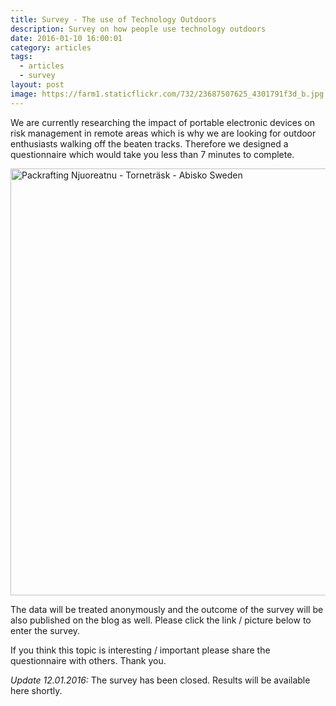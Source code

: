 ```yaml
---
title: Survey - The use of Technology Outdoors
description: Survey on how people use technology outdoors
date: 2016-01-10 16:00:01
category: articles
tags:
  - articles
  - survey
layout: post
image: https://farm1.staticflickr.com/732/23687507625_4301791f3d_b.jpg
---
```

We are currently researching the impact of portable electronic devices on risk management in remote areas which is why we are looking for outdoor enthusiasts walking off the beaten tracks. Therefore we designed a questionnaire which would take you less than 7 minutes to complete.

<img src="https://farm1.staticflickr.com/732/23687507625_4301791f3d_b.jpg" layout="responsive" width="1024" height="683" alt="Packrafting Njuoreatnu - Torneträsk - Abisko Sweden">

<br>
<!--more-->

The data will be treated anonymously and the outcome of the survey will be also published on the blog as well. Please click the link / picture below to enter the survey.

If you think this topic is interesting / important please share the questionnaire with others. Thank you.

*Update 12.01.2016:* The survey has been closed. Results will be available here shortly.
